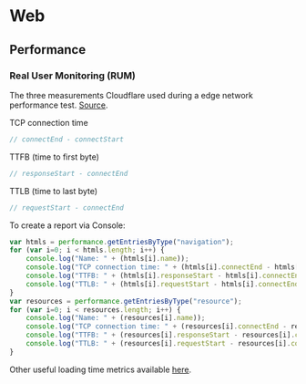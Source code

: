 # Web
## Performance
### Real User Monitoring (RUM)
The three measurements Cloudflare used during a edge network performance test. <a href="https://blog.cloudflare.com/benchmarking-edge-network-performance/">Source</a>.

TCP connection time
```javascript
// connectEnd - connectStart
```
TTFB (time to first byte)
```javascript
// responseStart - connectEnd
```
TTLB (time to last byte)
```javascript
// requestStart - connectEnd
```
To create a report via Console:
```javascript
var htmls = performance.getEntriesByType("navigation");
for (var i=0; i < htmls.length; i++) {
    console.log("Name: " + (htmls[i].name));
    console.log("TCP connection time: " + (htmls[i].connectEnd - htmls[i].connectStart) + " ms");
    console.log("TTFB: " + (htmls[i].responseStart - htmls[i].connectEnd) + " ms");
    console.log("TTLB: " + (htmls[i].requestStart - htmls[i].connectEnd) + " ms");
}
var resources = performance.getEntriesByType("resource");
for (var i=0; i < resources.length; i++) {
    console.log("Name: " + (resources[i].name));
    console.log("TCP connection time: " + (resources[i].connectEnd - resources[i].connectStart) + " ms");
    console.log("TTFB: " + (resources[i].responseStart - resources[i].connectEnd) + " ms");
    console.log("TTLB: " + (resources[i].requestStart - resources[i].connectEnd) + " ms");
}
```

Other useful loading time metrics available <a href="https://developer.mozilla.org/en-US/docs/Web/API/Resource_Timing_API/Using_the_Resource_Timing_API">here</a>.